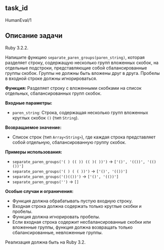 ## task_id
HumanEval/1

## Описание задачи
Ruby 3.2.2.

Напишите функцию `separate_paren_groups(paren_string)`, которая разделяет строку, содержащую несколько групп вложенных скобок, на отдельные подстроки, представляющие собой сбалансированные группы скобок.  Группы не должны быть вложены друг в друга.  Пробелы в входной строке должны игнорироваться.


**Функция:** Разделяет строку с вложенными скобками на список отдельных, сбалансированных групп скобок.

**Входные параметры:**

* `paren_string`: Строка, содержащая несколько групп вложенных круглых скобок `()` (тип `String`).

**Возвращаемое значение:**

* Список строк (тип `Array<String>`), где каждая строка представляет собой отдельную, сбалансированную группу скобок.

**Примеры использования:**

* `separate_paren_groups('( ) (( )) (( )( ))')`  ->  `['()', '(())', '(()())']`
* `separate_paren_groups('( ) ( ( ))')` -> `['()', '(())']`
* `separate_paren_groups('()(())')` -> `['()', '(())']`
* `separate_paren_groups('')` -> `[]`


**Особые случаи и ограничения:**

* Функция должна обрабатывать пустую входную строку.
* Входная строка должна содержать только круглые скобки и пробелы.
* Функция должна игнорировать пробелы.
* Если входная строка содержит несбалансированные скобки или вложенные группы, функция должна возвращать только сбалансированные, невложенные группы.


Реализация должна быть на Ruby 3.2.

